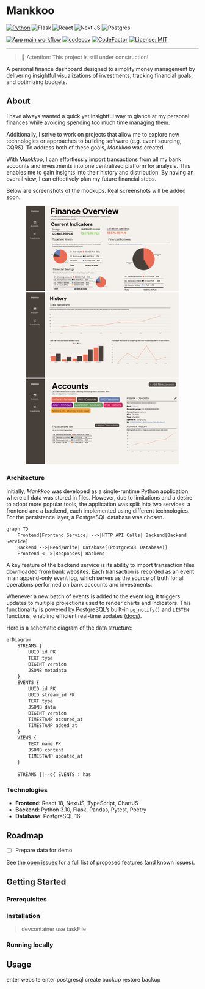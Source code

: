 # Mankkoo

[![Python](https://img.shields.io/badge/Python-3776AB?style=for-the-badge&logo=python&logoColor=white)](https://docs.python.org/3.10/)
![Flask](https://img.shields.io/badge/flask-%23000.svg?style=for-the-badge&logo=flask&logoColor=white)
![React](https://img.shields.io/badge/react-%2320232a.svg?style=for-the-badge&logo=react&logoColor=%2361DAFB)
![Next JS](https://img.shields.io/badge/Next-black?style=for-the-badge&logo=next.js&logoColor=white)
![Postgres](https://img.shields.io/badge/postgres-%23316192.svg?style=for-the-badge&logo=postgresql&logoColor=white)

 [![App main workflow](https://github.com/wkrzywiec/mankkoo/actions/workflows/services-main.yaml/badge.svg?branch=main)](https://github.com/wkrzywiec/mankkoo/actions/workflows/services-main.yaml)
 [![codecov](https://codecov.io/gh/wkrzywiec/mankkoo/branch/main/graph/badge.svg?token=53N40DW01T)](https://codecov.io/gh/wkrzywiec/mankkoo)
[![CodeFactor](https://www.codefactor.io/repository/github/wkrzywiec/mankkoo/badge)](https://www.codefactor.io/repository/github/wkrzywiec/mankkoo) [![License: MIT](https://img.shields.io/badge/License-MIT-yellow.svg)](https://opensource.org/licenses/MIT)

---

> 🚧 Attention: This project is still under construction!

A personal finance dashboard designed to simplify money management by delivering insightful visualizations of investments, tracking financial goals, and optimizing budgets.

## About

I have always wanted a quick yet insightful way to glance at my personal finances while avoiding spending too much time managing them.

Additionally, I strive to work on projects that allow me to explore new technologies or approaches to building software (e.g. event sourcing, CQRS). To address both of these goals, *Mankkoo* was created.

With *Mankkoo*, I can effortlessly import transactions from all my bank accounts and investments into one centralized platform for analysis. This enables me to gain insights into their history and distribution. By having an overall view, I can effectively plan my future financial steps.

Below are screenshots of the mockups. Real screenshots will be added soon.

<p align="center">
  <img src="./img/home.png" alt="Home page" width="400"/>
  <img src="./img/history.png" alt="Financial History" width="400"/>
  <img src="./img/accounts.png" alt="Bank Accounts page" width="400"/>
</p>

### Architecture

Initially, *Mankkoo* was developed as a single-runtime Python application, where all data was stored in files. However, due to limitations and a desire to adopt more popular tools, the application was split into two services: a frontend and a backend, each implemented using different technologies. For the persistence layer, a PostgreSQL database was chosen.

```mermaid
graph TD
    Frontend[Frontend Service] -->|HTTP API Calls| Backend[Backend Service]
    Backend -->|Read/Write| Database[(PostgreSQL Database)]
    Frontend <-->|Responses| Backend
```

A key feature of the backend service is its ability to import transaction files downloaded from bank websites. Each transaction is recorded as an event in an append-only event log, which serves as the source of truth for all operations performed on bank accounts and investments.

Whenever a new batch of events is added to the event log, it triggers updates to multiple projections used to render charts and indicators. This functionality is powered by PostgreSQL’s built-in `pg_notify()` and `LISTEN` functions, enabling efficient real-time updates ([docs](https://www.postgresql.org/docs/current/sql-notify.html)).

Here is a schematic diagram of the data structure:

```mermaid
erDiagram
    STREAMS {
        UUID id PK
        TEXT type
        BIGINT version
        JSONB metadata
    }
    EVENTS {
        UUID id PK
        UUID stream_id FK
        TEXT type
        JSONB data
        BIGINT version
        TIMESTAMP occured_at
        TIMESTAMP added_at
    }
    VIEWS {
        TEXT name PK
        JSONB content
        TIMESTAMP updated_at
    }

    STREAMS ||--o{ EVENTS : has

```

### Technologies

* **Frontend**: React 18, NextJS, TypeScript, ChartJS
* **Backend**: Python 3.10, Flask, Pandas, Pytest, Poetry
* **Database**: PostgreSQL 16

## Roadmap

- [ ] Prepare data for demo


See the [open issues](https://github.com/wkrzywiec/mankkoo/issues) for a full list of proposed features (and known issues).

## Getting Started

### Prerequisites
### Installation

> devcontainer
> use taskFile

### Running locally

## Usage

enter website
enter postgresql
create backup
restore backup


